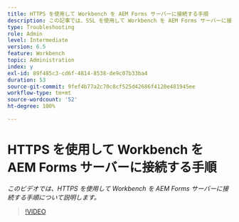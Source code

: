 ```yaml
---
title: HTTPS を使用して Workbench を AEM Forms サーバーに接続する手順
description: この記事では、SSL を使用して Workbench を AEM Forms サーバーに接続する（HTTPS を使用する）手順について説明します
type: Troubleshooting
role: Admin
level: Intermediate
version: 6.5
feature: Workbench
topic: Administration
index: y
exl-id: 89f485c3-cd6f-4814-8538-de9c07b33ba4
duration: 53
source-git-commit: 9fef4b77a2c70c8cf525d42686f4120e481945ee
workflow-type: tm+mt
source-wordcount: '52'
ht-degree: 100%

---
```


# HTTPS を使用して Workbench を AEM Forms サーバーに接続する手順

*このビデオでは、HTTPS を使用して Workbench を AEM Forms サーバーに接続する手順について説明します。*

>[!VIDEO](https://video.tv.adobe.com/v/335482?quality=12&learn=on)
